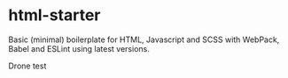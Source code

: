 # html-starter

Basic (minimal) boilerplate for HTML, Javascript and SCSS with WebPack, Babel and ESLint using latest versions.

Drone test

